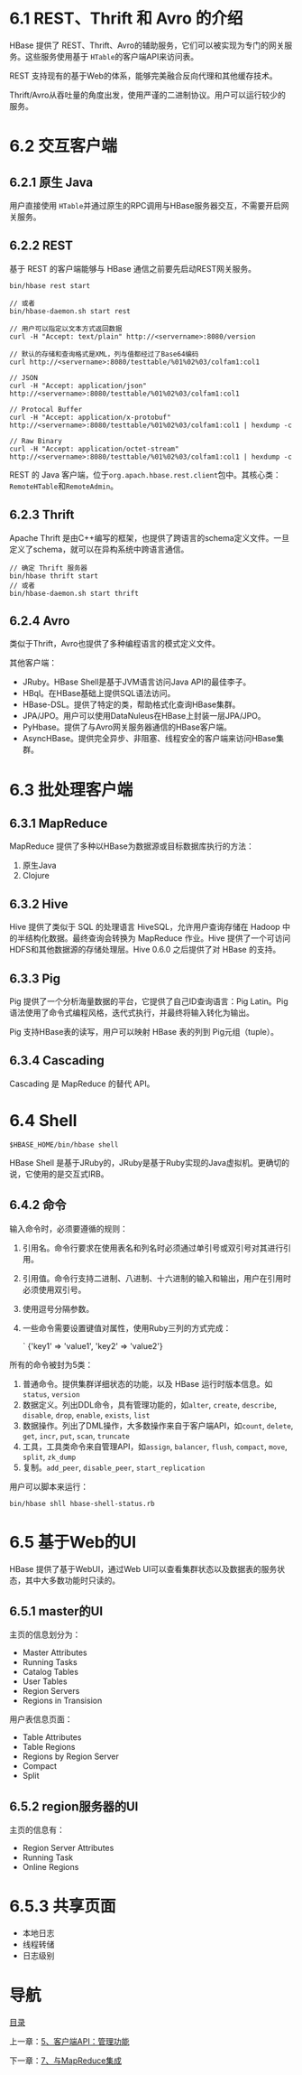 # 6.1 REST、Thrift 和 Avro 的介绍

HBase 提供了 REST、Thrift、Avro的辅助服务，它们可以被实现为专门的网关服务。这些服务使用基于 `HTable`的客户端API来访问表。

REST 支持现有的基于Web的体系，能够完美融合反向代理和其他缓存技术。

Thrift/Avro从吞吐量的角度出发，使用严谨的二进制协议。用户可以运行较少的服务。

# 6.2 交互客户端

## 6.2.1 原生 Java

用户直接使用 `HTable`并通过原生的RPC调用与HBase服务器交互，不需要开启网关服务。

## 6.2.2 REST

基于 REST 的客户端能够与 HBase 通信之前要先启动REST网关服务。

```shell
bin/hbase rest start

// 或者
bin/hbase-daemon.sh start rest
```

```shell
// 用户可以指定以文本方式返回数据
curl -H "Accept: text/plain" http://<servername>:8080/version

// 默认的存储和查询格式是XML，列与值都经过了Base64编码
curl http://<servername>:8080/testtable/%01%02%03/colfam1:col1

// JSON
curl -H "Accept: application/json" http://<servername>:8080/testtable/%01%02%03/colfam1:col1

// Protocal Buffer
curl -H "Accept: application/x-protobuf" http://<servername>:8080/testtable/%01%02%03/colfam1:col1 | hexdump -c

// Raw Binary
curl -H "Accept: application/octet-stream" http://<servername>:8080/testtable/%01%02%03/colfam1:col1 | hexdump -c
```

REST 的 Java 客户端，位于`org.apach.hbase.rest.client`包中。其核心类：`RemoteHTable`和`RemoteAdmin`。

## 6.2.3 Thrift

Apache Thrift 是由C++编写的框架，也提供了跨语言的schema定义文件。一旦定义了schema，就可以在异构系统中跨语言通信。

```shell
// 确定 Thrift 服务器
bin/hbase thrift start
// 或者
bin/hbase-daemon.sh start thrift
```

## 6.2.4 Avro

类似于Thrift，Avro也提供了多种编程语言的模式定义文件。

其他客户端：

- JRuby。HBase Shell是基于JVM语言访问Java API的最佳李子。
- HBql。在HBase基础上提供SQL语法访问。
- HBase-DSL。提供了特定的类，帮助格式化查询HBase集群。
- JPA/JPO。用户可以使用DataNuleus在HBase上封装一层JPA/JPO。
- PyHbase。提供了与Avro网关服务器通信的HBase客户端。
- AsyncHBase。提供完全异步、非阻塞、线程安全的客户端来访问HBase集群。



# 6.3 批处理客户端

## 6.3.1 MapReduce

MapReduce 提供了多种以HBase为数据源或目标数据库执行的方法：

1. 原生Java
2. Clojure

## 6.3.2 Hive

Hive 提供了类似于 SQL 的处理语言 HiveSQL，允许用户查询存储在 Hadoop 中的半结构化数据。最终查询会转换为 MapReduce 作业。Hive  提供了一个可访问HDFS和其他数据源的存储处理层。Hive 0.6.0 之后提供了对 HBase 的支持。

## 6.3.3 Pig

Pig 提供了一个分析海量数据的平台，它提供了自己ID查询语言：Pig Latin。Pig语法使用了命令式编程风格，迭代式执行，并最终将输入转化为输出。

Pig 支持HBase表的读写，用户可以映射 HBase 表的列到 Pig元组（tuple）。

## 6.3.4 Cascading

Cascading 是 MapReduce 的替代 API。



# 6.4 Shell

```shell
$HBASE_HOME/bin/hbase shell
```

HBase Shell 是基于JRuby的，JRuby是基于Ruby实现的Java虚拟机。更确切的说，它使用的是交互式IRB。

## 6.4.2 命令

输入命令时，必须要遵循的规则：

1. 引用名。命令行要求在使用表名和列名时必须通过单引号或双引号对其进行引用。

2. 引用值。命令行支持二进制、八进制、十六进制的输入和输出，用户在引用时必须使用双引号。

3. 使用逗号分隔参数。

4. 一些命令需要设置键值对属性，使用Ruby三列的方式完成：

   ` {'key1' => 'value1', 'key2' => 'value2'}



所有的命令被封为5类：

1. 普通命令。提供集群详细状态的功能，以及 HBase 运行时版本信息。如 `status`, `version`
2. 数据定义。列出DDL命令，具有管理功能的，如`alter`, `create`, `describe`, `disable`, `drop`, `enable`, `exists`, `list`
3. 数据操作。列出了DML操作，大多数操作来自于客户端API，如`count`, `delete`, `get`, `incr`, `put`, `scan`, `truncate`
4. 工具，工具类命令来自管理API，如`assign`, `balancer`, `flush`, `compact`, `move`, `split`, `zk_dump`
5.  复制。`add_peer`, `disable_peer`, `start_replication`



用户可以脚本来运行：

```shell
bin/hbase shll hbase-shell-status.rb
```



# 6.5 基于Web的UI

HBase 提供了基于WebUI，通过Web UI可以查看集群状态以及数据表的服务状态，其中大多数功能时只读的。

## 6.5.1 master的UI

主页的信息划分为：

- Master Attributes
- Running Tasks
- Catalog Tables
- User Tables
- Region Servers
- Regions in Transision



用户表信息页面：

- Table Attributes
- Table Regions
- Regions by Region Server
- Compact
- Split



## 6.5.2 region服务器的UI

主页的信息有：

- Region Server Attributes
- Running Task
- Online Regions



# 6.5.3 共享页面

- 本地日志
- 线程转储
- 日志级别




# 导航

[目录](README.md)

上一章：[5、客户端API：管理功能](5、客户端API：管理功能.md)

下一章：[7、与MapReduce集成](7、与MapReduce集成.md)

